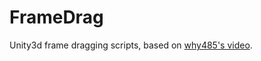 # FrameDrag

Unity3d frame dragging scripts, based on [why485's video](https://www.youtube.com/watch?v=1VFXQXjmdIk).

